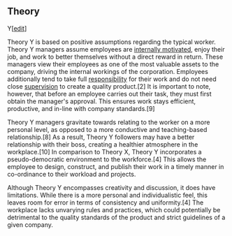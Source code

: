 ## Theory
Y[[edit](/w/index.php?title=Theory\_X\_and\_Theory\_Y&action=edit&section=3 "Edit
section: Theory Y")]

Theory Y is based on positive assumptions regarding the typical worker. Theory
Y managers assume employees are [internally
motivated](/wiki/Intrinsic\_motivation "Intrinsic motivation"), enjoy their
job, and work to better themselves without a direct reward in return. These
managers view their employees as one of the most valuable assets to the
company, driving the internal workings of the corporation. Employees
additionally tend to take full [responsibility](/wiki/Duty "Duty") for their
work and do not need close [supervision](/wiki/Supervision "Supervision") to
create a quality product.[2] It is important to note, however, that before an
employee carries out their task, they must first obtain the manager's
approval. This ensures work stays efficient, productive, and in-line with
company standards.[9]

Theory Y managers gravitate towards relating to the worker on a more personal
level, as opposed to a more conductive and teaching-based relationship.[8] As
a result, Theory Y followers may have a better relationship with their boss,
creating a healthier atmosphere in the workplace.[10] In comparison to Theory
X, Theory Y incorporates a pseudo-democratic environment to the workforce.[4]
This allows the employee to design, construct, and publish their work in a
timely manner in co-ordinance to their workload and projects.

Although Theory Y encompasses creativity and discussion, it does have
limitations. While there is a more personal and individualistic feel, this
leaves room for error in terms of consistency and uniformity.[4] The workplace
lacks unvarying rules and practices, which could potentially be detrimental to
the quality standards of the product and strict guidelines of a given company.

